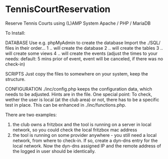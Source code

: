 # TennisCourtReservation
Reserve Tennis Courts using (L)AMP System Apache / PHP / MariaDB

To Install:

DATABASE
Use e.g. phpMyAdmin to create the database
Import the ./SQL/ files in their order...
1 .. will create the database
2 .. will create the tables
3 .. will create some views
4 .. will create the events (adjust the times to your needs: default: 5 mins prior of event, event will be canceled, if there was no check-in)

SCRIPTS
Just copy the files to somewhere on your system, keep the structure.

CONFIGURATION
./inc/config.php keeps the configuration data, which needs to be adjusted. Hints are in the file.
One special point: To check, wether the user is local (at the club area) or not, there has to be a specific test in place. This can be enhanced in ./inc/functions.php.

There are two examples:
1. the club owns a fritzbox and the tool is running on a server in local network, so you could check the local fritzbox mac address 
2. the tool is running on some provider anywhere - you still need a local network, from where to check-in. If so, create a dyn-dns entry for the local network. Now the dyn-dns assigned IP and the remote address of the logged in user should be identically.




